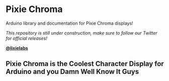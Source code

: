 # Pixie Chroma
Arduino library and documentation for Pixie Chroma displays!

*This repository is still under construction, make sure to follow our Twitter for official releases!*

**[@lixielabs](https://twitter.com/lixielabs)**

## Pixie Chroma is the Coolest Character Display for Arduino and you Damn Well Know It Guys
